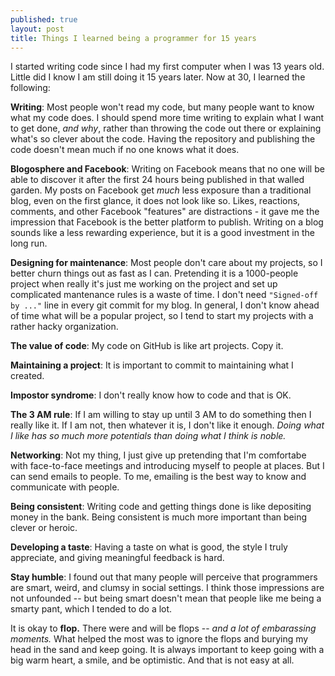```yaml
---
published: true
layout: post
title: Things I learned being a programmer for 15 years
---
```

I started writing code since I had my first computer when I was 13 years old. Little did I know I am still doing it 15 years later. Now at 30, I learned the following:

**Writing**: Most people won't read my code, but many people want to know what my code does. I should spend more time writing to explain what I want to get done, *and why*, rather than throwing the code out there or explaining what's so clever about the code. Having the repository and publishing the code doesn't mean much if no one knows what it does.

**Blogosphere and Facebook**: Writing on Facebook means that no one will be able to discover it after the first 24 hours being published in that walled garden. My posts on Facebook get *much* less exposure than a traditional blog, even on the first glance, it does not look like so. Likes, reactions, comments, and other Facebook "features" are distractions - it gave me the impression that Facebook is the better platform to publish. Writing on a blog sounds like a less rewarding experience, but it is a good investment in the long run.

**Designing for maintenance**: Most people don't care about my projects, so I better churn things out as fast as I can. Pretending it is a 1000-people project when really it's just me working on the project and set up complicated mantenance rules is a waste of time. I don't need `"Signed-off by ..."` line in every git commit for my blog. In general, I don't know ahead of time what will be a popular project, so I tend to start my projects with a rather hacky organization.

**The value of code**: My code on GitHub is like art projects. Copy it.

**Maintaining a project**: It is important to commit to maintaining what I created.

**Impostor syndrome**: I don't really know how to code and that is OK.

**The 3 AM rule**: If I am willing to stay up until 3 AM to do something then I really like it. If I am not, then whatever it is, I don't like it enough. *Doing what I like has so much more potentials than doing what I think is noble.* 

**Networking**: Not my thing, I just give up pretending that I'm comfortabe with face-to-face meetings and introducing myself to people at places. But I can send emails to people. To me, emailing is the best way to know and communicate with people.

**Being consistent**: Writing code and getting things done is like depositing money in the bank. Being consistent is much more important than being clever or heroic.

**Developing a taste**: Having a taste on what is good, the style I truly appreciate, and giving meaningful feedback is hard.

**Stay humble**: I found out that many people will perceive that programmers are smart, weird, and clumsy in social settings. I think those impressions are not unfounded -- but being smart doesn't mean that people like me being a smarty pant, which I tended to do a lot. 

It is okay to **flop.** There were and will be flops -- *and a lot of embarassing moments.* What helped the most was to ignore the flops and burying my head in the sand and keep going. It is always important to keep going with a big warm heart, a smile, and be optimistic. And that is not easy at all.
